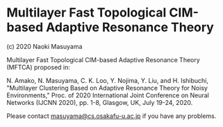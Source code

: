 # Multilayer Fast Topological CIM-based Adaptive Resonance Theory
(c) 2020 Naoki Masuyama

Multilayer Fast Topological CIM-based Adaptive Resonance Theory (MFTCA) proposed in:

N. Amako, N. Masuyama, C. K. Loo, Y. Nojima, Y. Liu, and H. Ishibuchi, "Multilayer Clustering Based on Adaptive Resonance Theory for Noisy Environments,"
Proc. of 2020 International Joint Conference on Neural Networks (IJCNN 2020), pp. 1-8, Glasgow, UK, July 19-24, 2020.

Please contact masuyama@cs.osakafu-u.ac.jp if you have any problems.
